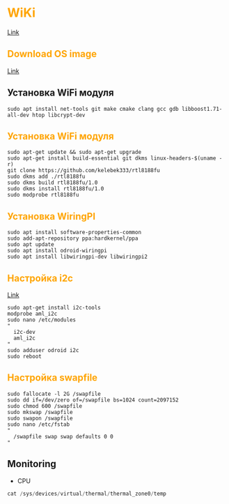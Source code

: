 # <span style="color: orange">WiKi</span>

[Link](https://wiki.odroid.com/odroid-c2/odroid-c2)

## <span style="color: orange">Download OS image</span>
[Link](https://wiki.odroid.com/odroid-c2/os_images/ubuntu/v4.1)
## Установка WiFi модуля
```shell
sudo apt install net-tools git make cmake clang gcc gdb libboost1.71-all-dev htop libcrypt-dev
```

## <span style="color: orange">Установка WiFi модуля</span>
```shell
sudo apt-get update && sudo apt-get upgrade
sudo apt-get install build-essential git dkms linux-headers-$(uname -r)
git clone https://github.com/kelebek333/rtl8188fu
sudo dkms add ./rtl8188fu
sudo dkms build rtl8188fu/1.0
sudo dkms install rtl8188fu/1.0
sudo modprobe rtl8188fu
```

## <span style="color: orange">Установка WiringPI</span>
```shell
sudo apt install software-properties-common
sudo add-apt-repository ppa:hardkernel/ppa
sudo apt update
sudo apt install odroid-wiringpi
sudo apt install libwiringpi-dev libwiringpi2
```

## <span style="color: orange">Настройка i2c</span>
[Link](https://wiki.odroid.com/odroid-c2/application_note/gpio/i2c)
```shell
sudo apt-get install i2c-tools
modprobe aml_i2c
sudo nano /etc/modules
"
  i2c-dev
  aml_i2c
"  
sudo adduser odroid i2c
sudo reboot
```

## <span style="color: orange">Настройка swapfile</span>
```shell
sudo fallocate -l 2G /swapfile
sudo dd if=/dev/zero of=/swapfile bs=1024 count=2097152
sudo chmod 600 /swapfile
sudo mkswap /swapfile
sudo swapon /swapfile
sudo nano /etc/fstab
"
  /swapfile swap swap defaults 0 0
"
```

## Monitoring

* CPU
```asm
cat /sys/devices/virtual/thermal/thermal_zone0/temp
```